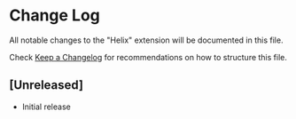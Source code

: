 # Change Log

All notable changes to the "Helix" extension will be documented in this file.

Check [Keep a Changelog](http://keepachangelog.com/) for recommendations on how to structure this file.

## [Unreleased]

- Initial release